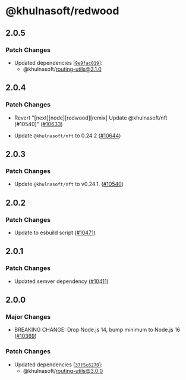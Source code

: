 # @khulnasoft/redwood

## 2.0.5

### Patch Changes

- Updated dependencies [[`9e9fac019`](https://github.com/khulnasoft-lab/khulnasoft/commit/9e9fac0191cb1428ac9e5479c3d5c8afd7b7d357)]:
  - @khulnasoft/routing-utils@3.1.0

## 2.0.4

### Patch Changes

- Revert "[next][node][redwood][remix] Update @khulnasoft/nft (#10540)" ([#10633](https://github.com/khulnasoft-lab/khulnasoft/pull/10633))

- Update `@khulnasoft/nft` to 0.24.2 ([#10644](https://github.com/khulnasoft-lab/khulnasoft/pull/10644))

## 2.0.3

### Patch Changes

- Update `@khulnasoft/nft` to v0.24.1. ([#10540](https://github.com/khulnasoft-lab/khulnasoft/pull/10540))

## 2.0.2

### Patch Changes

- Update to esbuild script ([#10471](https://github.com/khulnasoft-lab/khulnasoft/pull/10471))

## 2.0.1

### Patch Changes

- Updated semver dependency ([#10411](https://github.com/khulnasoft-lab/khulnasoft/pull/10411))

## 2.0.0

### Major Changes

- BREAKING CHANGE: Drop Node.js 14, bump minimum to Node.js 16 ([#10369](https://github.com/khulnasoft-lab/khulnasoft/pull/10369))

### Patch Changes

- Updated dependencies [[`37f5c6270`](https://github.com/khulnasoft-lab/khulnasoft/commit/37f5c6270058336072ca733673ea72dd6c56bd6a)]:
  - @khulnasoft/routing-utils@3.0.0
